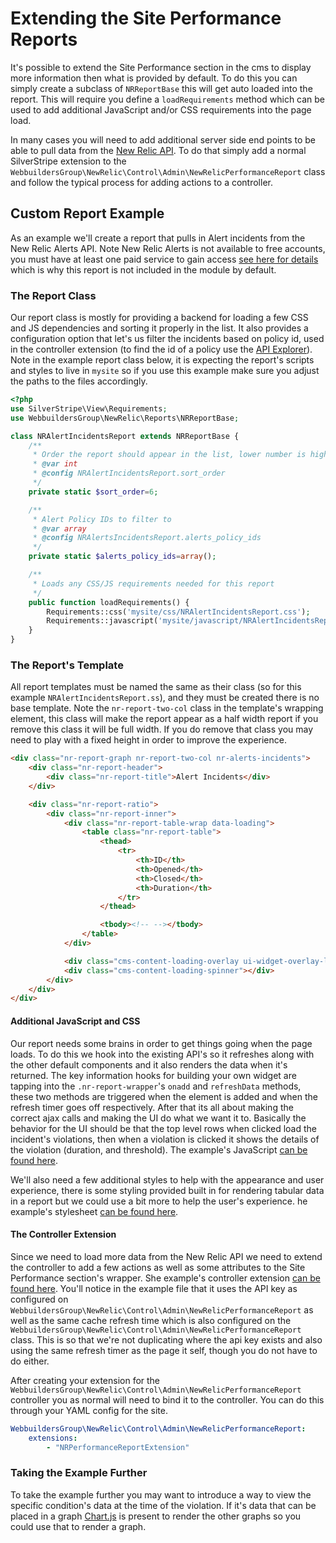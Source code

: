 Extending the Site Performance Reports
=================
It's possible to extend the Site Performance section in the cms to display more information then what is provided by default. To do this you can simply create a subclass of ``NRReportBase`` this will get auto loaded into the report. This will require you define a ``loadRequirements`` method which can be used to add additional JavaScript and/or CSS requirements into the page load.

In many cases you will need to add additional server side end points to be able to pull data from the [New Relic API](https://docs.newrelic.com/docs/apis/rest-api-v2). To do that simply add a normal SilverStripe extension to the ``WebbuildersGroup\NewRelic\Control\Admin\NewRelicPerformanceReport`` class and follow the typical process for adding actions to a controller.


## Custom Report Example
As an example we'll create a report that pulls in Alert incidents from the New Relic Alerts API. Note New Relic Alerts is not available to free accounts, you must have at least one paid service to gain access [see here for details](https://newrelic.com/alerts) which is why this report is not included in the module by default.

### The Report Class
Our report class is mostly for providing a backend for loading a few CSS and JS dependencies and sorting it properly in the list. It also provides a configuration option that let's us filter the incidents based on policy id, used in the controller extension (to find the id of a policy use the [API Explorer](https://rpm.newrelic.com/api/explore/alerts_policies/list)). Note in the example report class below, it is expecting the report's scripts and styles to live in ``mysite`` so if you use this example make sure you adjust the paths to the files accordingly.

```php
<?php
use SilverStripe\View\Requirements;
use WebbuildersGroup\NewRelic\Reports\NRReportBase;

class NRAlertIncidentsReport extends NRReportBase {
    /**
     * Order the report should appear in the list, lower number is higher on the page
     * @var int
     * @config NRAlertIncidentsReport.sort_order
     */
    private static $sort_order=6;

    /**
     * Alert Policy IDs to filter to
     * @var array
     * @config NRAlertsIncidentsReport.alerts_policy_ids
     */
    private static $alerts_policy_ids=array();

    /**
     * Loads any CSS/JS requirements needed for this report
     */
    public function loadRequirements() {
        Requirements::css('mysite/css/NRAlertIncidentsReport.css');
        Requirements::javascript('mysite/javascript/NRAlertIncidentsReport.js');
    }
}
```

### The Report's Template
All report templates must be named the same as their class (so for this example ``NRAlertIncidentsReport.ss``), and they must be created there is no base template. Note the ``nr-report-two-col`` class in the template's wrapping element, this class will make the report appear as a half width report if you remove this class it will be full width. If you do remove that class you may need to play with a fixed height in order to improve the experience.

```html
<div class="nr-report-graph nr-report-two-col nr-alerts-incidents">
    <div class="nr-report-header">
        <div class="nr-report-title">Alert Incidents</div>
    </div>

    <div class="nr-report-ratio">
        <div class="nr-report-inner">
            <div class="nr-report-table-wrap data-loading">
                <table class="nr-report-table">
                    <thead>
                        <tr>
                            <th>ID</th>
                            <th>Opened</th>
                            <th>Closed</th>
                            <th>Duration</th>
                        </tr>
                    </thead>

                    <tbody><!-- --></tbody>
                </table>
            </div>

            <div class="cms-content-loading-overlay ui-widget-overlay-light"></div>
            <div class="cms-content-loading-spinner"></div>
        </div>
    </div>
</div>
```

#### Additional JavaScript and CSS
Our report needs some brains in order to get things going when the page loads. To do this we hook into the existing API's so it refreshes along with the other default components and it also renders the data when it's returned. The key information hooks for building your own widget are tapping into the ``.nr-report-wrapper``'s ``onadd`` and ``refreshData`` methods, these two methods are triggered when the element is added and when the refresh timer goes off respectively. After that its all about making the correct ajax calls and making the UI do what we want it to. Basically the behavior for the UI should be that the top level rows when clicked load the incident's violations, then when a violation is clicked it shows the details of the violation (duration, and threshold). The example's JavaScript [can be found here](_files/NRAlertIncidentsReport.js).

We'll also need a few additional styles to help with the appearance and user experience, there is some styling provided built in for rendering tabular data in a report but we could use a bit more to help the user's experience. he example's stylesheet [can be found here](_files/NRAlertIncidentsReport.css).


#### The Controller Extension
Since we need to load more data from the New Relic API we need to extend the controller to add a few actions as well as some attributes to the Site Performance section's wrapper. She example's controller extension [can be found here](_files/NRPerformanceReportExtension.php). You'll notice in the example file that it uses the API key as configured on ``WebbuildersGroup\NewRelic\Control\Admin\NewRelicPerformanceReport`` as well as the same cache refresh time which is also configured on the ``WebbuildersGroup\NewRelic\Control\Admin\NewRelicPerformanceReport`` class. This is so that we're not duplicating where the api key exists and also using the same refresh timer as the page it self, though you do not have to do either.

After creating your extension for the ``WebbuildersGroup\NewRelic\Control\Admin\NewRelicPerformanceReport`` controller you as normal will need to bind it to the controller. You can do this through your YAML config for the site.

```yml
WebbuildersGroup\NewRelic\Control\Admin\NewRelicPerformanceReport:
    extensions:
        - "NRPerformanceReportExtension"
```


### Taking the Example Further
To take the example further you may want to introduce a way to view the specific condition's data at the time of the violation. If it's data that can be placed in a graph [Chart.js](https://github.com/chartjs/Chart.js) is present to render the other graphs so you could use that to render a graph.
